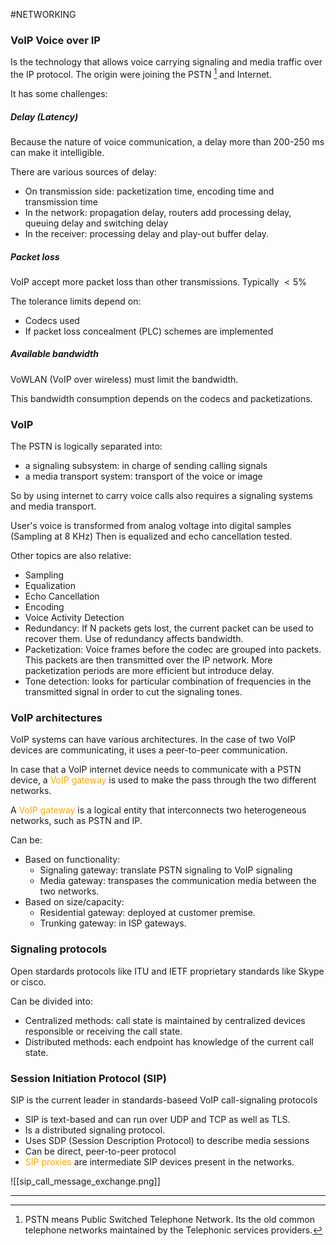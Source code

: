 #NETWORKING 

### VoIP Voice over IP

Is the technology that allows voice carrying signaling and media traffic over the IP protocol. 
The origin were joining the PSTN [^1] and Internet. 

It has some challenges: 
##### Delay (Latency)

Because the nature of voice communication, a delay more than 200-250 ms  can make it intelligible. 

There are various sources of delay: 

*  On transmission side: packetization time, encoding time and transmission time
* In the network: propagation delay, routers add processing delay, queuing delay and switching delay
* In the receiver: processing delay and play-out buffer delay. 

##### Packet loss

VoIP accept more packet loss than other transmissions. Typically $< 5\%$ 

The tolerance limits depend on: 
* Codecs used
* If packet loss concealment (PLC) schemes are implemented

##### Available bandwidth

VoWLAN (VoIP over wireless) must limit the bandwidth. 

This bandwidth consumption depends on the codecs and packetizations. 


### VoIP

The PSTN is logically separated into: 

* a signaling subsystem: in charge of sending calling signals
* a media transport system: transport of the voice or image 

So by using internet to carry voice calls also requires a signaling systems and media transport. 

User's voice is transformed from analog voltage into digital samples (Sampling at 8 KHz)
Then is equalized and echo cancellation tested. 

Other topics are also relative: 

* Sampling
* Equalization
* Echo Cancellation
* Encoding
* Voice Activity Detection
* Redundancy: If N packets gets lost, the current packet can be used to recover them. Use of redundancy affects bandwidth. 
* Packetization: Voice frames before the codec are grouped into packets. This packets are then transmitted over the IP network.  More packetization periods are more efficient but introduce delay. 
* Tone detection: looks for particular combination of frequencies in the transmitted signal in order to cut the signaling tones. 


### VoIP architectures

VoIP systems can have various architectures. 
In the case of two VoIP devices are communicating, it uses a peer-to-peer communication. 

In case that a VoIP internet device needs to communicate with a PSTN device, a <span style="color:orange">VoIP gateway</span> is used to make the pass through the two different networks.

A <span style="color:orange">VoIP gateway</span> is a logical entity that interconnects two heterogeneous networks, such as PSTN and IP. 

Can be: 
* Based on functionality: 
	* Signaling gateway: translate PSTN signaling to VoIP signaling
	* Media gateway: transpases the communication media between the two networks. 
* Based on size/capacity: 
	* Residential gateway: deployed at customer premise. 
	* Trunking gateway: in ISP gateways. 

### Signaling protocols

Open stardards protocols like ITU and IETF
proprietary standards like Skype or cisco. 

Can be divided into: 

* Centralized methods: call state is maintained by centralized devices responsible or receiving the call state. 
* Distributed methods: each endpoint has knowledge of the current call state. 
###  Session Initiation Protocol (SIP)

SIP is the current leader in standards-baseed VoIP call-signaling protocols
* SIP is text-based and can run over UDP and TCP as well as TLS. 
* Is a distributed signaling protocol. 
* Uses SDP (Session Description Protocol) to describe media sessions
* Can be direct, peer-to-peer protocol
* <span style="color:orange;">SIP proxies</span> are intermediate SIP devices present in the networks. 

![[sip_call_message_exchange.png]]

---

[^1]: PSTN means Public Switched Telephone Network. Its the old common telephone networks maintained by the Telephonic services providers. 
